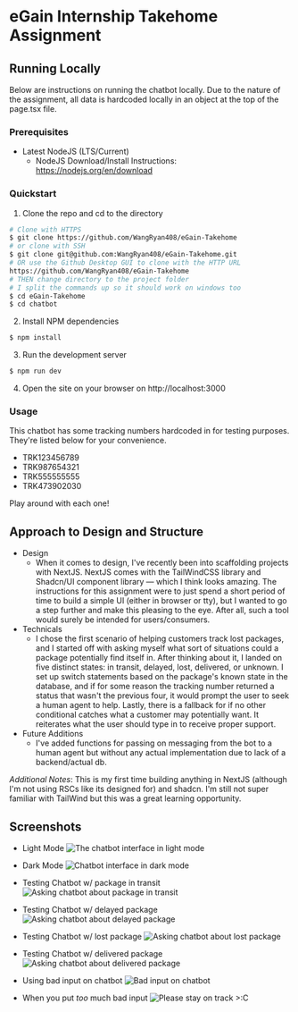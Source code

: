 # eGain Internship Takehome Assignment

## Running Locally
Below are instructions on running the chatbot locally. Due to the nature of the assignment, all data is hardcoded locally in an object at the top of the page.tsx file.

### Prerequisites

* Latest NodeJS (LTS/Current)
    - NodeJS Download/Install Instructions: https://nodejs.org/en/download

### Quickstart

1. Clone the repo and cd to the directory
```sh
# Clone with HTTPS
$ git clone https://github.com/WangRyan408/eGain-Takehome
# or clone with SSH
$ git clone git@github.com:WangRyan408/eGain-Takehome.git
# OR use the Github Desktop GUI to clone with the HTTP URL
https://github.com/WangRyan408/eGain-Takehome
# THEN change directory to the project folder
# I split the commands up so it should work on windows too
$ cd eGain-Takehome
$ cd chatbot
```

2. Install NPM dependencies
```sh
$ npm install
```

3. Run the development server 
```sh
$ npm run dev
```

4. Open the site on your browser on http://localhost:3000


### Usage

This chatbot has some tracking numbers hardcoded in for testing purposes. They're listed below for your convenience.
- TRK123456789
- TRK987654321
- TRK555555555
- TRK473902030

Play around with each one!

## Approach to Design and Structure

- Design
   - When it comes to design, I've recently been into scaffolding projects with NextJS. NextJS comes with the TailWindCSS library and Shadcn/UI component library &mdash; which I think looks amazing. The instructions for this assignment were to just spend a short period of time to build a simple UI (either in browser or tty), but I wanted to go a step further and make this pleasing to the eye. After all, such a tool would surely be intended for users/consumers. 
- Technicals
    - I chose the first scenario of helping customers track lost packages, and I started off with asking myself what sort of situations could a package potentially find itself in. After thinking about it, I landed on five distinct states: in transit, delayed, lost, delivered, or unknown. I set up switch statements based on the package's known state in the database, and if for some reason the tracking number returned a status that wasn't the previous four, it would prompt the user to seek a human agent to help. Lastly, there is a fallback for if no other conditional catches what a customer may potentially want. It reiterates what the user should type in to receive proper support. 
- Future Additions
    - I've added functions for passing on messaging from the bot to a human agent but without any actual implementation due to lack of a backend/actual db.

*Additional Notes*: This is my first time building anything in NextJS (although I'm not using RSCs like its designed for) and shadcn. I'm still not super familiar with TailWind but this was a great learning opportunity. 


## Screenshots

- Light Mode
![The chatbot interface in light mode](./images/package_tracker_light.png)

- Dark Mode
![Chatbot interface in dark mode](./images/package_tracker_dark.png)

- Testing Chatbot w/ package in transit
![Asking chatbot about package in transit](./images/package_tracker_in_transit.png)

- Testing Chatbot w/ delayed package
![Asking chatbot about delayed package](./images/package_tracker_delayed.png)

- Testing Chatbot w/ lost package
![Asking chatbot about lost package](./images/package_tracker_lost.png)

- Testing Chatbot w/ delivered package
![Asking chatbot about delivered package](./images/package_tracker_delivered.png)

- Using bad input on chatbot
![Bad input on chatbot](./images/package_tracker_badInput.png)

- When you put *too* much bad input
![Please stay on track >:C](./images/package_tracker_toomany_badInputs.png)